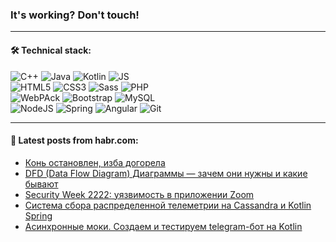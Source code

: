 ### It's working? Don't touch!

---

#### 🛠️ Technical stack:

![C++](https://img.shields.io/badge/C++-informational?logo=c%2B%2B&style=flat&logoColor=white&color=9C033A)
![Java](https://img.shields.io/badge/Java-informational?logo=java&style=flat&logoColor=white&color=007396)
![Kotlin](https://img.shields.io/badge/Kotlin-informational?logo=Kotlin&style=flat&logoColor=white&color=0095D5)
![JS](https://img.shields.io/badge/JS-informational?logo=javaScript&style=flat&logoColor=black&color=F7Df1E) <br>
![HTML5](https://img.shields.io/badge/HTML5-informational?logo=html5&style=flat&logoColor=white&color=E34F26)
![CSS3](https://img.shields.io/badge/CSS3-informational?logo=css3&style=flat&logoColor=white&color=157286)
![Sass](https://img.shields.io/badge/Saas-informational?logo=sass&style=flat&logoColor=white&color=hotpink)
![PHP](https://img.shields.io/badge/PHP-informational?logo=php&style=flat&logoColor=white&color=777BB4) <br>
![WebPAck](https://img.shields.io/badge/WebPack-informational?logo=webPack&style=flat&logoColor=white&color=FF6F00)
![Bootstrap](https://img.shields.io/badge/Bootstrap-informational?logo=Bootstrap&style=flat&logoColor=white&color=7952B3)
![MySQL](https://img.shields.io/badge/MySQL-informational?logo=MySQL&style=flat&logoColor=white&color=00f) <br>
![NodeJS](https://img.shields.io/badge/NodeJS-informational?logo=node.js&style=flat&logoColor=white&color=43853D)
![Spring](https://img.shields.io/badge/Spring-informational?logo=Spring&style=flat&logoColor=white&color=0A9EDC)
![Angular](https://img.shields.io/badge/Vue-informational?logo=vue.js&style=flat&logoColor=white&color=red)
![Git](https://img.shields.io/badge/Git-informational?logo=git&style=flat&logoColor=white&color=darkorange)

___

#### 💬 Latest posts from habr.com:

<!-- BLOG-POST-LIST:START -->
- [Конь остановлен, изба догорела](https://habr.com/ru/post/668698/?utm_source=habrahabr&utm_medium=rss&utm_campaign=668698)
- [DFD &lpar;Data Flow Diagram&rpar; Диаграммы — зачем они нужны и какие бывают](https://habr.com/ru/post/668684/?utm_source=habrahabr&utm_medium=rss&utm_campaign=668684)
- [Security Week 2222: уязвимость в приложении Zoom](https://habr.com/ru/post/668666/?utm_source=habrahabr&utm_medium=rss&utm_campaign=668666)
- [Система сбора распределенной телеметрии на Cassandra и Kotlin Spring](https://habr.com/ru/post/668524/?utm_source=habrahabr&utm_medium=rss&utm_campaign=668524)
- [Асинхронные моки. Создаем и тестируем telegram-бот на Kotlin](https://habr.com/ru/post/668352/?utm_source=habrahabr&utm_medium=rss&utm_campaign=668352)
<!-- BLOG-POST-LIST:END -->
